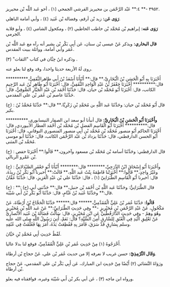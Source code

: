 ٣٩٥٢ -** ٤:** عَبْد الرَّحْمَن بن محيريز القرشي الجمحي (١) ، أخو عَبد اللَّه بْن محيريز.

**رَوَى عَن:** زيد بْن أرقم، وفضالة بْن عُبَيد (٤) ، وأبي أمامة الباهلي.

**رَوَى عَنه:** إبراهيم بْن مُحَمَّد بْن حاطب الحاطبي (٢) ، ومكحول الشامي (٤) ، وأبو قلابة الجرمي.

**قال البخاري:** ويذكر عَنْ عيسى بْن سنان، عَن أَبِي بَكْر بْن بشير أنه رآه مع عَبد اللَّه بْن عُمَر وأبي أمامة، وواثلة ببيت المقدس.

وذكره ابنُ حِبَّان في كتاب "الثقات" (٣) .

روى لَهُ الأربعة حديثا واحدا، وقد وقع لنا بعلو عنه.

أَخْبَرَنَا بِهِ أَبُو الْحَسَنِ بْنُ الْبُخَارِيِّ،** قال:** أَنْبَأَنَا أَسْعَدُ بْنُ أَبي طاهرالثَّقَفِيُّ،********** قال:********** أَخْبَرَنَا جَعْفَرُ بْنُ عَبْدِ الْوَاحِدِ الثَّقَفِيُّ، قال: أَخْبَرَنَا أَبُو طَاهِرِ بْنُ عَبد الرَّحِيمِ الكاتب، قال: أَخْبَرَنَا أَبُو مُحَمَّد بْن حيان، قال: حَدَّثَنَا أَحْمَد بْنِ عَبْدِ الْجَبَّارِ الصُّوفِيُّ، قال: حَدَّثَنَا عاصم بْن عُمَر بْن علي المقدمي.

(ح) : قال أَبُو مُحَمَّد بْن حيان: وحَدَّثَنَا عَبد اللَّهِ بن مُحَمَّدِ بْنِ زَكَرِيَّا،** قال:** حَدَّثَنَا مُحَمَّدُ بْنُ بكير.

**وأَخْبَرَنَا أَبُو الْحَسَنِ بْنُ الْبُخَارِيِّ:** قال أنبأنا أبو سعد ابن الصفار النيسابوري،********** قال:********** أَخْبَرَنَا أَبُو الْقَاسِم الفضل بْن مُحَمَّد بْن أَحْمَد العطار الأبيوردي، قال: أَخْبَرَنَا الحاكم أَبُو منصور مُحَمَّد بْن مُحَمَّد بْن أَبِي منصور المنصوري النوقاني، قال: أَخْبَرَنَا أَبُو الحسن الدارقطني، قال: حَدَّثَنَا يزداذ بْن عَبْد الرَّحْمَن الكاتب، قال: حَدَّثَنَا أبو موسى مُحَمَّد بْن المثنى.

(ح) : قال الدارقطني: وحَدَّثَنَا أسامة بْن مُحَمَّد بْن مسعود وآخرون،** قَالُوا:** أَخْبَرَنَا حفص بْن عَمْرو الربالي.

(ح) : وأَخْبَرَنَا أَبُو إِسْحَاقَ ابْنُ الدَّرَجِيِّ،******** قال:******** أَنْبَأَنَا أَبُو جَعْفَرٍ الصَّيْدَلانِيُّ وغَيْرُ واحِدٍ،** قَالُوا:** أَخْبَرَتْنا فَاطِمَةُ بِنْتُ عَبد اللَّهِ،** قَالَتْ:** أخبرنا أَبُو بَكْرِ بْنُ رِيذَةَ، قال: أخبرنا أَبُو الْقَاسِمِ الطَّبَرَانِيّ (١) ، قال: حَدَّثَنَا علي بْن عَبْدِ الْعَزِيزِ، قال: حَدَّثَنَا عَفَّانُ

(ح) : قال الطَّبَرَانِيُّ: وحَدَّثَنَا عَبد اللَّهِ بْن أَحْمَد بْن حنبل،** قال:** حَدَّثني أبي.(ح) :** قال:** وحَدَّثَنَا عُبَيد بْنُ غَنَّامٍ، قال: حَدَّثَنَا أَبُو بَكْرِ بْنُ أَبي شَيْبَة.

**قَالُوا:** حَدَّثَنَا عُمَر بْنُ عَلِيٍّ الْمُقَدَّمِيُّ،****** قال:****** حَدَّثَنَا الْحَجَّاجُ بْنُ أَرْطَاةَ، عَنْ مَكْحُولٍ، عَنْ عَبْدِ الرَّحْمَنِ بْنِ مُحَيْرِيزٍ -** وفِي حَدِيثِ الطَّبَرَانِيِّ:** عَنْ عَبد اللَّهِ بْنِ مُحَيْرِيزٍ وهُوَ وهِمٌ - وفِي حَدِيثِ الدَّارَقُطْنِيِّ عَنِ ابْنِ مُحَيْرِيزٍ، قال: سَأَلْتُ فَضَالَةَ بْنَ عُبَيد الأَنْصارِيّ عَنْ تَعْلِيقِ الْيَدِ فِي الْعُنُقِ لِلسَّارِقِ أَمِنَ السُّنَّةِ؟ قال: نَعَمْ، أُتِيَ رَسُولُ اللَّهِ صلى الله عليه وسلم بِسَارِقٍ قَدْ سَرَقَ، فَأَمَرَ بِهِ فَقُطِعَتْ يَدُهُ، أَمَرَ بِهَا فَعُلِّقَتْ فِي عُنُقِهِ.

لَفْظُ حَدِيثِ أَبِي مُحَمَّدِ بْنِ حَيَّانَ.

أَخْرَجُوهُ (١) مِنْ حَدِيثِ عُمَر بْنِ عَلِيٍّ الْمُقَدَّمِيِّ، فوقع لنا بدلا عاليا.

**وَقَال التِّرْمِذِيّ:** حسن غريب لا نعرفه إلا من حديث عُمَر بْن علي، عَنْ حجاج بْن أرطاة.

ورَوَاهُ النَّسَائي (٢) أَيْضًا مِنْ حَدِيثِ ابن المبارك، عَن أَبِي بَكْر بْن علي المقدمي، عَنْ حجاج بْن أرطاة.

ورواه ابن ماجه (٣) ، عَن أبي بكر بْن أَبي شَيْبَة وغيره، فوافقناه فيه بعلو.